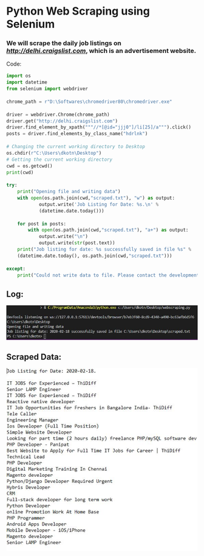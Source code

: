 # Python Web Scraping using Selenium

### We will scrape the daily job listings on *http://delhi.craigslist.com*, which is an advertisement website.

Code:

```python
import os
import datetime
from selenium import webdriver

chrome_path = r"D:\Softwares\chromedriver80\chromedriver.exe"

driver = webdriver.Chrome(chrome_path)
driver.get("http://delhi.craigslist.com")
driver.find_element_by_xpath("""//*[@id="jjj0"]/li[25]/a""").click()
posts = driver.find_elements_by_class_name("hdrlnk")

# Changing the current working directory to Desktop
os.chdir(r"C:\Users\dkotn\Desktop")
# Getting the current working directory
cwd = os.getcwd()
print(cwd)

try:
    print("Opening file and writing data")
    with open(os.path.join(cwd,"scraped.txt"), "w") as output:
            output.write('Job Listing for Date: %s.\n' % 
            (datetime.date.today()))

    for post in posts:
        with open(os.path.join(cwd,"scraped.txt"), "a+") as output:
            output.write("\n")
            output.write(str(post.text))
    print("Job listing for date: %s successfully saved in file %s" %
    (datetime.date.today(), os.path.join(cwd,"scraped.txt")))

except:
    print("Could not write data to file. Please contact the development team.")
```

## Log:

![log](https://github.com/deepankarkotnala/PlayWithPython/blob/master/WebScraping/ScrapeJobListing/Images/log.JPG)

## Scraped Data:

![data](https://github.com/deepankarkotnala/PlayWithPython/blob/master/WebScraping/ScrapeJobListing/Images/scraped_data.JPG)

